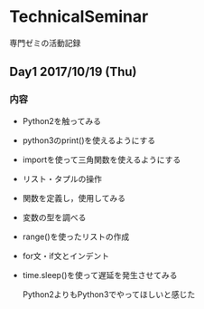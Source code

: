 # TechnicalSeminar
専門ゼミの活動記録

## Day1 2017/10/19 (Thu)
### 内容
- Python2を触ってみる
- python3のprint()を使えるようにする
- importを使って三角関数を使えるようにする
- リスト・タプルの操作
- 関数を定義し，使用してみる
- 変数の型を調べる
- range()を使ったリストの作成
- for文・if文とインデント
- time.sleep()を使って遅延を発生させてみる

    Python2よりもPython3でやってほしいと感じた

